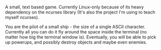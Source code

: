A small, text based game. Currently Linux-only because of its heavy dependency on the ncurses library (It's also the project I'm using to teach myself ncurses).

You are the pilot of a small ship - the size of a single ASCII character. Currently all you can do it fly around the space inside the terminal (no matter how big the terminal window is).
Eventually, you will be able to pick up powerups, and possibly destroy objects and maybe even enemies.
